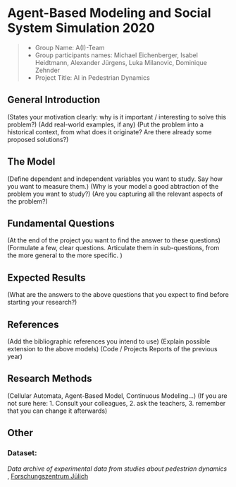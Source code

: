 # Agent-Based Modeling and Social System Simulation 2020

> * Group Name: A(I)-Team
> * Group participants names: Michael Eichenberger, Isabel Heidtmann, Alexander Jürgens, Luka Milanovic, Dominique Zehnder 
> * Project Title: AI in Pedestrian Dynamics

## General Introduction

(States your motivation clearly: why is it important / interesting to solve this problem?)
(Add real-world examples, if any)
(Put the problem into a historical context, from what does it originate? Are there already some proposed solutions?)

## The Model

(Define dependent and independent variables you want to study. Say how you want to measure them.) (Why is your model a good abtraction of the problem you want to study?) (Are you capturing all the relevant aspects of the problem?)


## Fundamental Questions

(At the end of the project you want to find the answer to these questions)
(Formulate a few, clear questions. Articulate them in sub-questions, from the more general to the more specific. )


## Expected Results

(What are the answers to the above questions that you expect to find before starting your research?)


## References 

(Add the bibliographic references you intend to use)
(Explain possible extension to the above models)
(Code / Projects Reports of the previous year)


## Research Methods

(Cellular Automata, Agent-Based Model, Continuous Modeling...) (If you are not sure here: 1. Consult your colleagues, 2. ask the teachers, 3. remember that you can change it afterwards)


## Other

### Dataset: 
*Data archive of experimental data from studies about pedestrian dynamics* ,
[Forschungszentrum Jülich](https://ped.fz-juelich.de/database/doku.php)